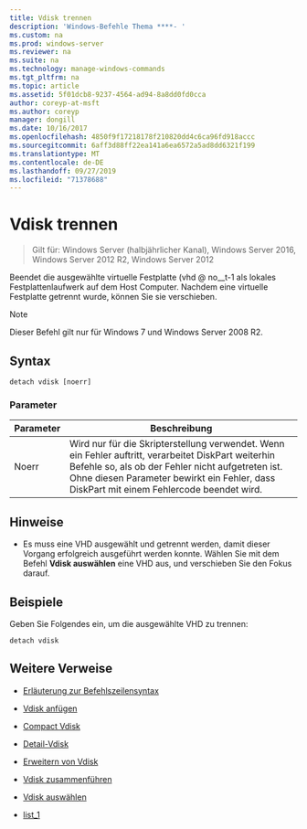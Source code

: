 ```yaml
---
title: Vdisk trennen
description: 'Windows-Befehle Thema ****- '
ms.custom: na
ms.prod: windows-server
ms.reviewer: na
ms.suite: na
ms.technology: manage-windows-commands
ms.tgt_pltfrm: na
ms.topic: article
ms.assetid: 5f01dcb8-9237-4564-ad94-8a8dd0fd0cca
author: coreyp-at-msft
ms.author: coreyp
manager: dongill
ms.date: 10/16/2017
ms.openlocfilehash: 4850f9f17218178f210820dd4c6ca96fd918accc
ms.sourcegitcommit: 6aff3d88ff22ea141a6ea6572a5ad8dd6321f199
ms.translationtype: MT
ms.contentlocale: de-DE
ms.lasthandoff: 09/27/2019
ms.locfileid: "71378688"
---
```

# <a name="detach-vdisk"></a>Vdisk trennen

>Gilt für: Windows Server (halbjährlicher Kanal), Windows Server 2016, Windows Server 2012 R2, Windows Server 2012

Beendet die ausgewählte virtuelle Festplatte \(vhd @ no__t-1 als lokales Festplattenlaufwerk auf dem Host Computer. Nachdem eine virtuelle Festplatte getrennt wurde, können Sie sie verschieben.  
  
> [!NOTE]  
> Dieser Befehl gilt nur für Windows 7 und Windows Server 2008 R2.  
  
## <a name="syntax"></a>Syntax  
  
```  
detach vdisk [noerr]  
```  
  
### <a name="parameters"></a>Parameter  
  
|Parameter|Beschreibung|  
|-------|--------|  
|Noerr|Wird nur für die Skripterstellung verwendet. Wenn ein Fehler auftritt, verarbeitet DiskPart weiterhin Befehle so, als ob der Fehler nicht aufgetreten ist. Ohne diesen Parameter bewirkt ein Fehler, dass DiskPart mit einem Fehlercode beendet wird.|  
  
## <a name="remarks"></a>Hinweise  
  
-   Es muss eine VHD ausgewählt und getrennt werden, damit dieser Vorgang erfolgreich ausgeführt werden konnte. Wählen Sie mit dem Befehl **Vdisk auswählen** eine VHD aus, und verschieben Sie den Fokus darauf.  
  
## <a name="BKMK_Examples"></a>Beispiele  
Geben Sie Folgendes ein, um die ausgewählte VHD zu trennen:  
  
```  
detach vdisk  
```  
  
## <a name="additional-references"></a>Weitere Verweise  
  
-   [Erläuterung zur Befehlszeilensyntax](command-line-syntax-key.md)  
  
-   [Vdisk anfügen](attach-vdisk.md)  
  
-   [Compact Vdisk](compact-vdisk.md)  
  
  
  
-   [Detail-Vdisk](detail-vdisk.md)  
  
-   [Erweitern von Vdisk](expand-vdisk.md)  
  
-   [Vdisk zusammenführen](merge-vdisk.md)  
  
-   [Vdisk auswählen](select-vdisk.md)  
  
-   [list_1](list_1.md)  
  

